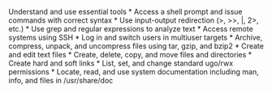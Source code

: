Understand and use essential tools
    * Access a shell prompt and issue commands with correct syntax
    * Use input-output redirection (>, >>, |, 2>, etc.)
    * Use grep and regular expressions to analyze text
    * Access remote systems using SSH
    * Log in and switch users in multiuser targets
    * Archive, compress, unpack, and uncompress files using tar, gzip, and bzip2
    * Create and edit text files
    * Create, delete, copy, and move files and directories
    * Create hard and soft links
    * List, set, and change standard ugo/rwx permissions
    * Locate, read, and use system documentation including man, info, and files in /usr/share/doc

